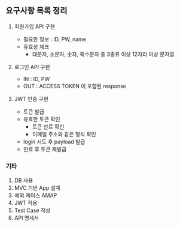 ## 요구사항 목록 정리

1. 회원가입 API 구현
   - 필요한 정보 : ID, PW, name
   - 유효성 체크
     - 대문자, 소문자, 숫자, 특수문자 중 3종류 이상 12자리 이상 문자열

2. 로그인 API 구현
   - IN : ID, PW
   - OUT : ACCESS TOKEN 이 포함된 response

3. JWT 인증 구현
   - 토큰 발급
   - 유효한 토큰 확인
     - 토큰 만료 확인
     - 이메일 주소와 같은 형식 확인
   - login 시도 후 payload 발급
   - 만료 후 토큰 재발급

### 기타

1. DB 사용
2. MVC 기반 App 설계
3. 예외 케이스 AMAP
4. JWT 적용
5. Test Case 작성
6. API 명세서 